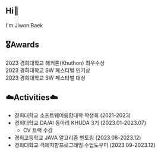 ## Hi🤗
I'm Jiwon Baek

## 🎖️Awards
2023 경희대학교 해커톤(Khuthon) 최우수상<br>
2023 경희대학교 SW 페스티벌 인기상<br>
2023 경희대학교 SW 페스티벌 대상

## ☁️Activities☁️
- 경희대학교 소프트웨어융합대학 학생회 (2021-2023)
- 경희대학교 DA/AI 동아리 KHUDA 3기 (2023.01-2023.07)
  - CV 트랙 수강
- 경희고등학교 JAVA 알고리즘 멘토링 (2023.08-2023.12)
- 경희대학교 객체지향프로그래밍 수업도우미 (2023.09-2023.12)
